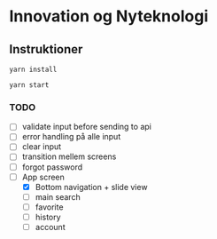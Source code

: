 # Innovation og Nyteknologi

## Instruktioner

```
yarn install
```

```
yarn start
```

### TODO

- [ ] validate input before sending to api
- [ ] error handling på alle input
- [ ] clear input
- [ ] transition mellem screens
- [ ] forgot password
- [ ] App screen
    - [x] Bottom navigation + slide view
    - [ ] main search
    - [ ] favorite
    - [ ] history
    - [ ] account
